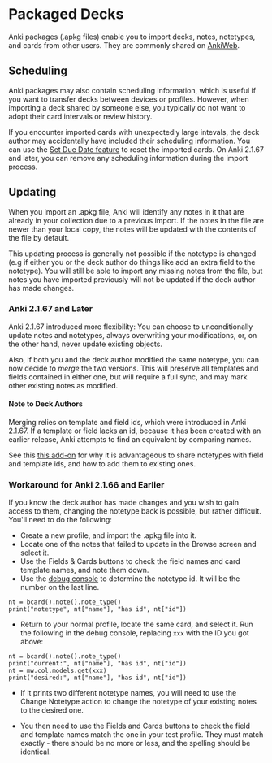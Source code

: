 # Packaged Decks

<!-- toc -->

Anki packages (.apkg files) enable you to import decks, notes, notetypes, and cards from
other users. They are commonly shared on [AnkiWeb](https://ankiweb.net/shared/decks).

## Scheduling

Anki packages may also contain scheduling information, which is useful if you want to
transfer decks between devices or profiles. However, when importing
a deck shared by someone else, you typically do not want to adopt their card intervals
or review history.

If you encounter imported cards with unexpectedly large intevals, the deck author may
accidentally have included their scheduling information. You can use the
[Set Due Date feature](../browsing.md#cards) to reset the imported cards. On Anki
2.1.67 and later, you can remove any scheduling information during the import process.

## Updating

When you import an .apkg file, Anki will identify any notes in it that are
already in your collection due to a previous import. If the notes in the file
are newer than your local copy, the notes will be updated with the contents of
the file by default.

This updating process is generally not possible if the notetype is changed (e.g if either
you or the deck author do things like add an extra field to the notetype).
You will still be able to import any missing notes from the file, but
notes you have imported previously will not be updated if the deck author
has made changes.

### Anki 2.1.67 and Later

Anki 2.1.67 introduced more flexibility: You can choose to unconditionally
update notes and notetypes, always overwriting your modifications,
or, on the other hand, never update existing objects.

Also, if both you and the deck author modified the same notetype, you can now decide to
_merge_ the two versions. This will preserve all templates and fields contained in
either one, but will require a full sync, and may mark other existing notes as modified.

#### Note to Deck Authors

Merging relies on template and field ids, which were introduced in Anki 2.1.67.
If a template or field lacks an id, because it has been created with an earlier
release, Anki attempts to find an equivalent by comparing names.

See this [this add-on](https://ankiweb.net/shared/info/2063785767) for why it is
advantageous to share notetypes with field and template ids, and how to add them to
existing ones.

### Workaround for Anki 2.1.66 and Earlier

If you know the deck author has made changes and you wish to gain access to
them, changing the notetype back is possible, but rather difficult. You'll need
to do the following:

- Create a new profile, and import the .apkg file into it.
- Locate one of the notes that failed to update in the Browse screen and select it.
- Use the Fields & Cards buttons to check the field names and card template names,
  and note them down.
- Use the [debug console](https://docs.ankiweb.net/misc.html#debug-console) to determine the notetype id.
  It will be the number on the last line.

```
nt = bcard().note().note_type()
print("notetype", nt["name"], "has id", nt["id"])
```

- Return to your normal profile, locate the same card, and select it. Run the following
  in the debug console, replacing `xxx` with the ID you got above:

```
nt = bcard().note().note_type()
print("current:", nt["name"], "has id", nt["id"])
nt = mw.col.models.get(xxx)
print("desired:", nt["name"], "has id", nt["id"])
```

- If it prints two different notetype names, you will need to use the Change Notetype
  action to change the notetype of your existing notes to the desired one.

- You then need to use the Fields and Cards buttons to check the field and template
  names match the one in your test profile. They must match exactly - there should be no
  more or less, and the spelling should be identical.
